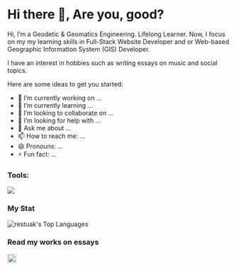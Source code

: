 # <summary><strong>Hi there :wave:, Are you, good?</strong></summary>
Hi, I’m a Geodetic & Geomatics Engineering. Lifelong Learner. Now, I focus on my my learning skills in Full-Stack Website Developer and or Web-based Geographic Information System (GIS) Developer. 

I have an interest in hobbies such as writing essays on music and social topics.

Here are some ideas to get you started:

- 🔭 I’m currently working on ...
- 🌱 I’m currently learning ...
- 👯 I’m looking to collaborate on ...
- 🤔 I’m looking for help with ...
- 💬 Ask me about ...
- 📫 How to reach me: ...
- 😄 Pronouns: ...
- ⚡ Fun fact: ...

### <summary><strong>Tools:</strong></summary>
<p>
    <img src="https://img.shields.io/badge/Text%20Editor-Visual%20Studio%20Code-blue?&logo=visual%20studio%20code&logoColor=blue" />
</p>
 

### <summary><strong>My Stat</strong></summary>
![restuak's Top Languages](https://github-readme-stats.vercel.app/api/top-langs/?username=restuak&theme=dark&show_icons=true&hide_border=true&layout=compact)

### <summary><strong>Read my works on essays</strong></summary>
<a href="https://restuaka.medium.com/">
  <img align="left" alt="Medium" width="20px" src="https://simpleicons.now.sh/medium/495f7e" />
</a>
